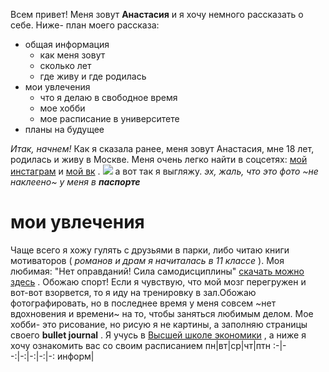 Всем привет! Меня зовут **Анастасия** и я хочу немного рассказать о себе.
Ниже- план моего рассказа: 
+ общая информация
  * как меня зовут
  * сколько лет
  * где живу и где родилась
+ мои увлечения
   * что я делаю в свободное время
   * мое хобби 
   * мое расписание в университете
+ планы на будущее

*Итак, начнем!*
Как я сказала ранее, меня зовут Анастасия, мне 18 лет, родилась и живу в Москве. Меня очень легко найти в соцсетях: [мой инстаграм](https://www.instagram.com/ssavelyevaa/) и [мой вк](https://vk.com/steshajpg) .
![](https://pp.userapi.com/c834200/v834200284/7dd77/_ArNFd7eOtY.jpg) а вот так я выгляжу. *эх, жаль, что это фото ~не наклеено~ у меня в __паспорте__*
# мои увлечения
Чаще всего я хожу гулять с друзьями в парки, либо читаю книги мотиваторов ( *романов и драм я начиталась в 11 классе* ). Моя любимая: "Нет оправданий! Сила самодисциплины" [скачать можно здесь](http://www.rulit.me/books/net-opravdanij-sila-samodiscipliny-21put-k-stabilnomu-uspehu-i-schastyu-read-444616-1.html) . Обожаю спорт! Если я чувствую, что мой мозг перегружен и вот-вот взорвется, то я иду на тренировку в зал.Обожаю фотографировать, но в последнее время у меня совсем ~нет вдохновения и времени~ на то, чтобы заняться любимым делом.
Мое хобби- это рисование, но рисую я не картины, а заполняю страницы своего **bullet journal** .
Я учусь в [Высшей школе экономики](https://www.hse.ru/) , а ниже я хочу ознакомить вас со своим расписанием 
пн|вт|ср|чт|птн
:-|--:|-:|-:|-:|-:
информ|

